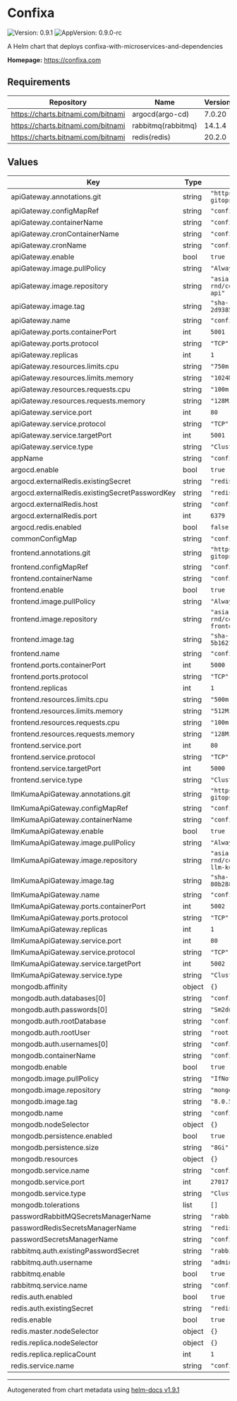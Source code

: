 # Confixa

![Version: 0.9.1](https://img.shields.io/badge/Version-0.9.1-informational?style=flat-square) ![AppVersion: 0.9.0-rc](https://img.shields.io/badge/AppVersion-0.9.0--rc-informational?style=flat-square)

A Helm chart that deploys confixa-with-microservices-and-dependencies

**Homepage:** <https://confixa.com>

## Requirements

| Repository | Name | Version |
|------------|------|---------|
| https://charts.bitnami.com/bitnami | argocd(argo-cd) | 7.0.20 |
| https://charts.bitnami.com/bitnami | rabbitmq(rabbitmq) | 14.1.4 |
| https://charts.bitnami.com/bitnami | redis(redis) | 20.2.0 |

## Values

| Key | Type | Default | Description |
|-----|------|---------|-------------|
| apiGateway.annotations.git | string | `"https://github.com/confixa/confixa-gitops.git"` |  |
| apiGateway.configMapRef | string | `"confixa-api"` |  |
| apiGateway.containerName | string | `"confixa-api"` |  |
| apiGateway.cronContainerName | string | `"confixa-api-cron"` |  |
| apiGateway.cronName | string | `"confixa-api-cron"` |  |
| apiGateway.enable | bool | `true` |  |
| apiGateway.image.pullPolicy | string | `"Always"` |  |
| apiGateway.image.repository | string | `"asia-south1-docker.pkg.dev/confixa-rnd/confixa-docker-images/dev-confixa-api"` |  |
| apiGateway.image.tag | string | `"sha-2d9385d757bef8c39c9bb4d56d7e5b8db819f8f0"` |  |
| apiGateway.name | string | `"confixa-api"` |  |
| apiGateway.ports.containerPort | int | `5001` |  |
| apiGateway.ports.protocol | string | `"TCP"` |  |
| apiGateway.replicas | int | `1` |  |
| apiGateway.resources.limits.cpu | string | `"750m"` |  |
| apiGateway.resources.limits.memory | string | `"1024Mi"` |  |
| apiGateway.resources.requests.cpu | string | `"100m"` |  |
| apiGateway.resources.requests.memory | string | `"128Mi"` |  |
| apiGateway.service.port | int | `80` |  |
| apiGateway.service.protocol | string | `"TCP"` |  |
| apiGateway.service.targetPort | int | `5001` |  |
| apiGateway.service.type | string | `"ClusterIP"` |  |
| appName | string | `"confixa"` |  |
| argocd.enable | bool | `true` |  |
| argocd.externalRedis.existingSecret | string | `"redis-password-secret"` |  |
| argocd.externalRedis.existingSecretPasswordKey | string | `"redis-password"` |  |
| argocd.externalRedis.host | string | `"confixa-redis-master"` |  |
| argocd.externalRedis.port | int | `6379` |  |
| argocd.redis.enabled | bool | `false` |  |
| commonConfigMap | string | `"confixa-configmap"` |  |
| frontend.annotations.git | string | `"https://github.com/confixa/confixa-gitops.git"` |  |
| frontend.configMapRef | string | `"confixa-frontend"` |  |
| frontend.containerName | string | `"confixa-frontend"` |  |
| frontend.enable | bool | `true` |  |
| frontend.image.pullPolicy | string | `"Always"` |  |
| frontend.image.repository | string | `"asia-south1-docker.pkg.dev/confixa-rnd/confixa-docker-images/dev-confixa-frontend"` |  |
| frontend.image.tag | string | `"sha-5b1621cd1e46acc0b169b09dbf066a6398aa84be"` |  |
| frontend.name | string | `"confixa-frontend"` |  |
| frontend.ports.containerPort | int | `5000` |  |
| frontend.ports.protocol | string | `"TCP"` |  |
| frontend.replicas | int | `1` |  |
| frontend.resources.limits.cpu | string | `"500m"` |  |
| frontend.resources.limits.memory | string | `"512Mi"` |  |
| frontend.resources.requests.cpu | string | `"100m"` |  |
| frontend.resources.requests.memory | string | `"128Mi"` |  |
| frontend.service.port | int | `80` |  |
| frontend.service.protocol | string | `"TCP"` |  |
| frontend.service.targetPort | int | `5000` |  |
| frontend.service.type | string | `"ClusterIP"` |  |
| llmKumaApiGateway.annotations.git | string | `"https://github.com/confixa/confixa-gitops.git"` |  |
| llmKumaApiGateway.configMapRef | string | `"confixa-llm-kuma-api"` |  |
| llmKumaApiGateway.containerName | string | `"confixa-llm-kuma-api"` |  |
| llmKumaApiGateway.enable | bool | `true` |  |
| llmKumaApiGateway.image.pullPolicy | string | `"Always"` |  |
| llmKumaApiGateway.image.repository | string | `"asia-south1-docker.pkg.dev/confixa-rnd/confixa-docker-images/dev-confixa-llm-kuma"` |  |
| llmKumaApiGateway.image.tag | string | `"sha-80b288da85180c2683f24a9dcfeb34615be05710"` |  |
| llmKumaApiGateway.name | string | `"confixa-llm-kuma-api"` |  |
| llmKumaApiGateway.ports.containerPort | int | `5002` |  |
| llmKumaApiGateway.ports.protocol | string | `"TCP"` |  |
| llmKumaApiGateway.replicas | int | `1` |  |
| llmKumaApiGateway.service.port | int | `80` |  |
| llmKumaApiGateway.service.protocol | string | `"TCP"` |  |
| llmKumaApiGateway.service.targetPort | int | `5002` |  |
| llmKumaApiGateway.service.type | string | `"ClusterIP"` |  |
| mongodb.affinity | object | `{}` |  |
| mongodb.auth.databases[0] | string | `"confixa"` |  |
| mongodb.auth.passwords[0] | string | `"Sm2dnl23dwe7lerPDD"` |  |
| mongodb.auth.rootDatabase | string | `"confixa"` |  |
| mongodb.auth.rootUser | string | `"root"` |  |
| mongodb.auth.usernames[0] | string | `"confixa-admin"` |  |
| mongodb.containerName | string | `"confixa-mongodb"` |  |
| mongodb.enable | bool | `true` |  |
| mongodb.image.pullPolicy | string | `"IfNotPresent"` |  |
| mongodb.image.repository | string | `"mongo"` |  |
| mongodb.image.tag | string | `"8.0.5"` |  |
| mongodb.name | string | `"confixa-mongodb"` |  |
| mongodb.nodeSelector | object | `{}` |  |
| mongodb.persistence.enabled | bool | `true` |  |
| mongodb.persistence.size | string | `"8Gi"` |  |
| mongodb.resources | object | `{}` |  |
| mongodb.service.name | string | `"confixa-mongodb"` |  |
| mongodb.service.port | int | `27017` |  |
| mongodb.service.type | string | `"ClusterIP"` |  |
| mongodb.tolerations | list | `[]` |  |
| passwordRabbitMQSecretsManagerName | string | `"rabbitmq-password-secret"` |  |
| passwordRedisSecretsManagerName | string | `"redis-password-secret"` |  |
| passwordSecretsManagerName | string | `"confixa-passwords-secret"` |  |
| rabbitmq.auth.existingPasswordSecret | string | `"rabbitmq-password-secret"` |  |
| rabbitmq.auth.username | string | `"admin"` |  |
| rabbitmq.enable | bool | `true` |  |
| rabbitmq.service.name | string | `"confixa-rabbitmq"` |  |
| redis.auth.enabled | bool | `true` |  |
| redis.auth.existingSecret | string | `"redis-password-secret"` |  |
| redis.enable | bool | `true` |  |
| redis.master.nodeSelector | object | `{}` |  |
| redis.replica.nodeSelector | object | `{}` |  |
| redis.replica.replicaCount | int | `1` |  |
| redis.service.name | string | `"confixa-redis-master"` |  |

----------------------------------------------
Autogenerated from chart metadata using [helm-docs v1.9.1](https://github.com/norwoodj/helm-docs/releases/v1.9.1)
